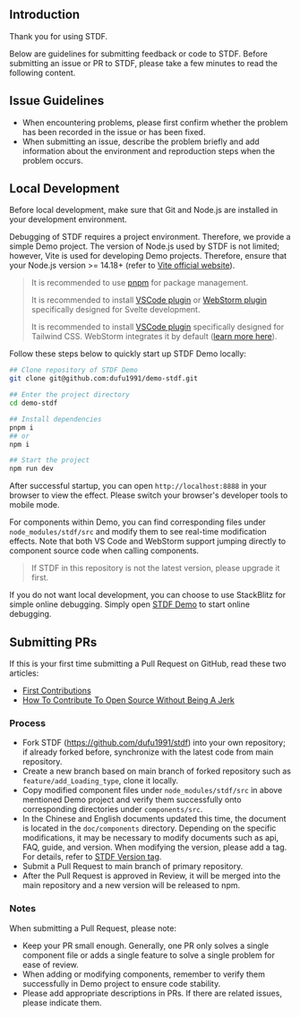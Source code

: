 ## Introduction

Thank you for using STDF.

Below are guidelines for submitting feedback or code to STDF. Before submitting an issue or PR to STDF, please take a few minutes to read the following content.

## Issue Guidelines

-   When encountering problems, please first confirm whether the problem has been recorded in the issue or has been fixed.
-   When submitting an issue, describe the problem briefly and add information about the environment and reproduction steps when the problem occurs.

## Local Development

Before local development, make sure that Git and Node.js are installed in your development environment.

Debugging of STDF requires a project environment. Therefore, we provide a simple Demo project. The version of Node.js used by STDF is not limited; however, Vite is used for developing Demo projects. Therefore, ensure that your Node.js version >= 14.18+ (refer to [Vite official website](https://vitejs.dev/guide/#scaffolding-your-first-vite-project)).

> It is recommended to use [pnpm](https://pnpm.io) for package management.
>
> It is recommended to install [VSCode plugin](https://marketplace.visualstudio.com/items?itemName=svelte.svelte-vscode) or [WebStorm plugin](https://plugins.jetbrains.com/plugin/12375-svelte) specifically designed for Svelte development.
>
> It is recommended to install [VSCode plugin](https://marketplace.visualstudio.com/items?itemName=bradlc.vscode-tailwindcss) specifically designed for Tailwind CSS. WebStorm integrates it by default ([learn more here](https://www.jetbrains.com/help/webstorm/tailwind-css.html)).

Follow these steps below to quickly start up STDF Demo locally:

```bash
## Clone repository of STDF Demo
git clone git@github.com:dufu1991/demo-stdf.git

## Enter the project directory
cd demo-stdf

## Install dependencies
pnpm i
## or
npm i

## Start the project
npm run dev
```

After successful startup, you can open `http://localhost:8888` in your browser to view the effect. Please switch your browser's developer tools to mobile mode.

For components within Demo, you can find corresponding files under `node_modules/stdf/src` and modify them to see real-time modification effects. Note that both VS Code and WebStorm support jumping directly to component source code when calling components.

> If STDF in this repository is not the latest version, please upgrade it first.

If you do not want local development, you can choose to use StackBlitz for simple online debugging. Simply open [STDF Demo](https://stackblitz.com/github/dufu1991/demo-stdf) to start online debugging.

## Submitting PRs

If this is your first time submitting a Pull Request on GitHub, read these two articles:

-   [First Contributions](https://github.com/firstcontributions/first-contributions/blob/main/translations/README.zh-cn.md)
-   [How To Contribute To Open Source Without Being A Jerk](https://segmentfault.com/a/1190000000736629)

### Process

-   Fork STDF (https://github.com/dufu1991/stdf) into your own repository; if already forked before, synchronize with the latest code from main repository.
-   Create a new branch based on main branch of forked repository such as `feature/add_Loading_type`, clone it locally.
-   Copy modified component files under `node_modules/stdf/src` in above mentioned Demo project and verify them successfully onto corresponding directories under `components/src`.
-   In the Chinese and English documents updated this time, the document is located in the `doc/components` directory. Depending on the specific modifications, it may be necessary to modify documents such as api, FAQ, guide, and version. When modifying the version, please add a tag. For details, refer to [STDF Version tag](https://github.com/dufu1991/stdf/blob/main/doc/components/button/version_en.md?plain=1).
-   Submit a Pull Request to main branch of primary repository.
-   After the Pull Request is approved in Review, it will be merged into the main repository and a new version will be released to npm.

### Notes

When submitting a Pull Request, please note:

-   Keep your PR small enough. Generally, one PR only solves a single component file or adds a single feature to solve a single problem for ease of review.
-   When adding or modifying components, remember to verify them successfully in Demo project to ensure code stability.
-   Please add appropriate descriptions in PRs. If there are related issues, please indicate them.
